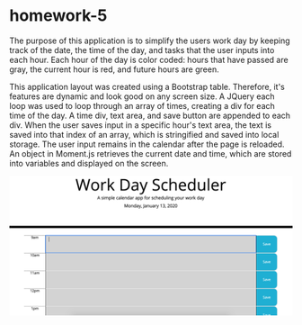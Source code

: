 # homework-5

The purpose of this application is to simplify the users work day by keeping track of the date, the time of the day, and tasks that the user inputs into each hour. Each hour of the day is color coded: hours that have passed are gray, the current hour is red, and future hours are green.

This application layout was created using a Bootstrap table. Therefore, it's features are dynamic and look good on any screen size.
A JQuery each loop was used to loop through an array of times, creating a div for each time of the day. A time div, text area, and save button are appended to each div.
When the user saves input in a specific hour's text area, the text is saved into that index of an array, which is stringified and saved into local storage. The user input remains in the calendar after the page is reloaded.
An object in Moment.js retrieves the current date and time, which are stored into variables and displayed on the screen.

<img src="./images/home.png">
